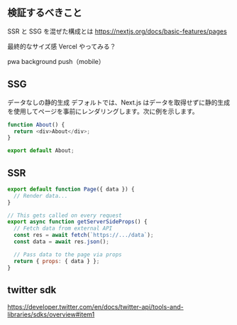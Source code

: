## 検証するべきこと

SSR と SSG を混ぜた構成とは
https://nextjs.org/docs/basic-features/pages

最終的なサイズ感
Vercel やってみる？

pwa background push（mobile）

## SSG

データなしの静的生成
デフォルトでは、Next.js はデータを取得せずに静的生成を使用してページを事前にレンダリングします。次に例を示します。

```js
function About() {
  return <div>About</div>;
}

export default About;
```

## SSR

```js
export default function Page({ data }) {
  // Render data...
}

// This gets called on every request
export async function getServerSideProps() {
  // Fetch data from external API
  const res = await fetch(`https://.../data`);
  const data = await res.json();

  // Pass data to the page via props
  return { props: { data } };
}
```

## twitter sdk

https://developer.twitter.com/en/docs/twitter-api/tools-and-libraries/sdks/overview#item1
